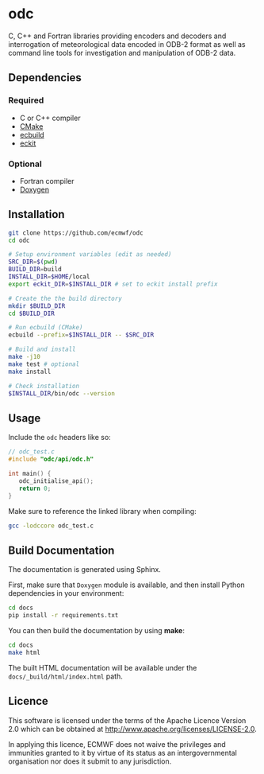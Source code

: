 # odc

C, C++ and Fortran libraries providing encoders and decoders and interrogation of meteorological data encoded in ODB-2 format as well as command line tools for investigation and manipulation of ODB-2 data.

## Dependencies

### Required

* C or C++ compiler
* [CMake]
* [ecbuild]
* [eckit]

### Optional

* Fortran compiler
* [Doxygen]

## Installation

```sh
git clone https://github.com/ecmwf/odc
cd odc

# Setup environment variables (edit as needed)
SRC_DIR=$(pwd)
BUILD_DIR=build
INSTALL_DIR=$HOME/local
export eckit_DIR=$INSTALL_DIR # set to eckit install prefix

# Create the the build directory
mkdir $BUILD_DIR
cd $BUILD_DIR

# Run ecbuild (CMake)
ecbuild --prefix=$INSTALL_DIR -- $SRC_DIR

# Build and install
make -j10
make test # optional
make install

# Check installation
$INSTALL_DIR/bin/odc --version
```

## Usage

Include the `odc` headers like so:

```c
// odc_test.c
#include "odc/api/odc.h"

int main() {
   odc_initialise_api();
   return 0;
}
```

Make sure to reference the linked library when compiling:

```sh
gcc -lodccore odc_test.c
```

## Build Documentation

The documentation is generated using Sphinx.

First, make sure that `Doxygen` module is available, and then install Python dependencies in your environment:

```sh
cd docs
pip install -r requirements.txt
```

You can then build the documentation by using **make**:

```sh
cd docs
make html
```

The built HTML documentation will be available under the `docs/_build/html/index.html` path.

## Licence

This software is licensed under the terms of the Apache Licence Version 2.0 which can be obtained at http://www.apache.org/licenses/LICENSE-2.0.

In applying this licence, ECMWF does not waive the privileges and immunities granted to it by virtue of its status as an intergovernmental organisation nor does it submit to any jurisdiction.

[CMake]: https://cmake.org
[ecbuild]: https://github.com/ecmwf/ecbuild
[eckit]: https://github.com/ecmwf/eckit
[Doxygen]: https://www.doxygen.nl
